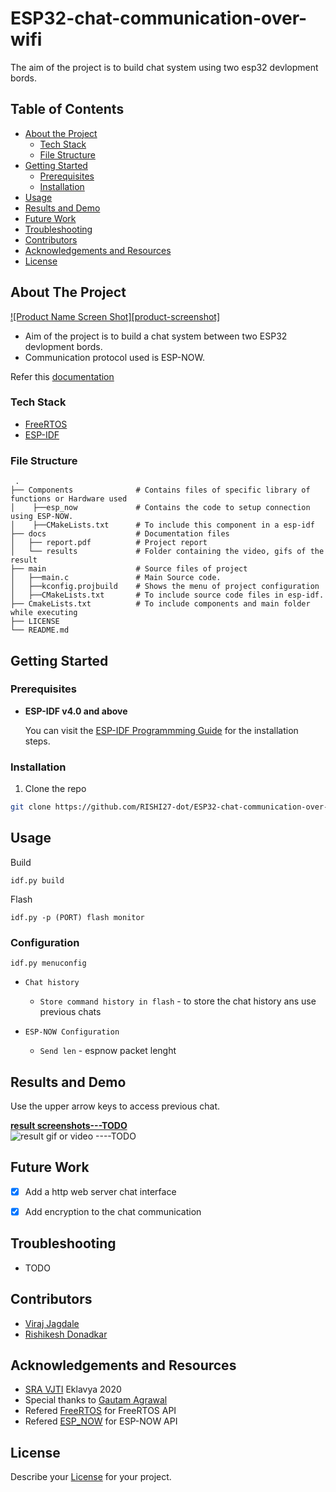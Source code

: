
# ESP32-chat-communication-over-wifi 
The aim of the project is to build chat system using two esp32 devlopment bords.  


<!-- TABLE OF CONTENTS -->
## Table of Contents

* [About the Project](#about-the-project)
  * [Tech Stack](#tech-stack)
  * [File Structure](#file-structure)
* [Getting Started](#getting-started)
  * [Prerequisites](#prerequisites)
  * [Installation](#installation)
* [Usage](#usage)
* [Results and Demo](#results-and-demo)
* [Future Work](#future-work)
* [Troubleshooting](#troubleshooting)
* [Contributors](#contributors)
* [Acknowledgements and Resources](#acknowledgements-and-resources)
* [License](#license)


<!-- ABOUT THE PROJECT -->
## About The Project
[![Product Name Screen Shot][product-screenshot]](https://example.com)  

* Aim of the project is to build a chat system between two ESP32 devlopment bords.
* Communication protocol used is ESP-NOW.

Refer this [documentation](https://link/to/report/)

### Tech Stack

* [FreeRTOS](https://www.freertos.org/openrtos.html)
* [ESP-IDF](https://docs.espressif.com/projects/esp-idf/en/latest/esp32/)


### File Structure
     .
    ├── Components              # Contains files of specific library of functions or Hardware used
    │    ├──esp_now             # Contains the code to setup connection using ESP-NOW. 
    │    ├──CMakeLists.txt      # To include this component in a esp-idf 
    ├── docs                    # Documentation files 
    │   ├── report.pdf          # Project report
    │   └── results             # Folder containing the video, gifs of the result
    ├── main                    # Source files of project
    │   ├──main.c               # Main Source code.
    │   ├──kconfig.projbuild    # Shows the menu of project configuration
    │   ├──CMakeLists.txt       # To include source code files in esp-idf.
    ├── CmakeLists.txt          # To include components and main folder while executing
    ├── LICENSE
    └── README.md 
    

<!-- GETTING STARTED -->
## Getting Started

### Prerequisites

* **ESP-IDF v4.0 and above**

  You can visit the [ESP-IDF Programmming Guide](https://docs.espressif.com/projects/esp-idf/en/latest/get-started/index.html#installation-step-by-step) for the installation steps.

### Installation
1. Clone the repo
```sh
git clone https://github.com/RISHI27-dot/ESP32-chat-communication-over-wifi
```


<!-- USAGE EXAMPLES -->
## Usage
Build
```
idf.py build
```
Flash
```
idf.py -p (PORT) flash monitor

```
### Configuration

```
idf.py menuconfig
```
* `Chat history`
  * `Store command history in flash` - to store the chat history ans use previous chats
  
* `ESP-NOW Configuration`
  * `Send len` - espnow packet lenght



<!-- RESULTS AND DEMO -->
## Results and Demo
Use the upper arrow keys to access previous chat.

[**result screenshots---TODO**](https://result.png)  
![**result gif or video ----TODO**](https://result.gif)  

<!-- FUTURE WORK -->
## Future Work
- [x] Add a http web server chat interface
- [x] Add encryption to the chat communication


<!-- TROUBLESHOOTING -->
## Troubleshooting
* TODO


<!-- CONTRIBUTORS -->
## Contributors
* [Viraj Jagdale](https://github.com/Jviraj)
* [Rishikesh Donadkar](https://github.com/RISHI27-dot)


<!-- ACKNOWLEDGEMENTS AND REFERENCES -->
## Acknowledgements and Resources
* [SRA VJTI](http://sra.vjti.info/) Eklavya 2020
* Special thanks to [Gautam Agrawal](https://github.com/gautam-dev-maker)  
* Refered [FreeRTOS](https://www.freertos.org/) for FreeRTOS API
* Refered [ESP_NOW](https://docs.espressif.com/projects/esp-idf/en/latest/esp32/api-reference/network/esp_now.html) for ESP-NOW API



<!-- LICENSE -->
## License
Describe your [License](LICENSE) for your project. 